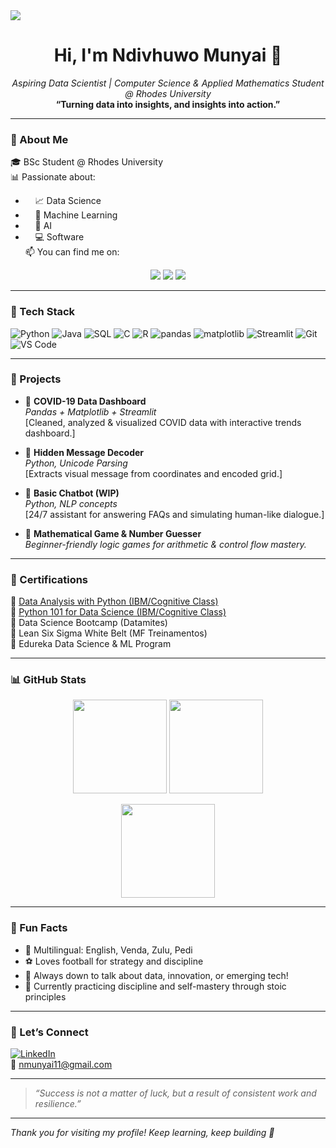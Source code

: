 <!-- Banner -->
<img src="https://www.google.com/url?sa=i&url=https%3A%2F%2Fwallpapers.com%2Fdata&psig=AOvVaw0geSeUcCF91zdVe85sE4yE&ust=1750383048217000&source=images&cd=vfe&opi=89978449&ved=0CBQQjRxqFwoTCMiW94Gx_I0DFQAAAAAdAAAAABAE"/>

<h1 align="center">Hi, I'm Ndivhuwo Munyai 👋</h1>

<p align="center">
  <em>Aspiring Data Scientist | Computer Science & Applied Mathematics Student @ Rhodes University</em><br>
  <strong>“Turning data into insights, and insights into action.”</strong>
</p>

---

### 🚀 About Me

🎓 BSc Student @ Rhodes University  
📊 Passionate about:  
- &nbsp;&nbsp;&nbsp;&nbsp;📈 Data Science  
- &nbsp;&nbsp;&nbsp;&nbsp;🤖 Machine Learning  
- &nbsp;&nbsp;&nbsp;&nbsp;🧠 AI 
- &nbsp;&nbsp;&nbsp;&nbsp;💻 Software   
📫 You can find me on: 
<p align="center">
  <a href="mailto:nmunyai11@gmail.com"><img src="https://img.shields.io/badge/Email-nmunyai11@gmail.com-blue?style=flat&logo=gmail"></a>
  <a href="https://www.linkedin.com/in/ndivhuwo-munyai"><img src="https://img.shields.io/badge/LinkedIn-Follow-blue?style=flat&logo=linkedin"></a>
  <a href="https://github.com/ndivhuwomunyai"><img src="https://img.shields.io/github/followers/ndivhuwomunyai?label=GitHub&style=social"></a>
</p>

---

### 🔧 Tech Stack

![Python](https://img.shields.io/badge/-Python-3776AB?logo=python&logoColor=white&style=flat)
![Java](https://img.shields.io/badge/-Java-007396?logo=java&logoColor=white&style=flat)
![SQL](https://img.shields.io/badge/-SQL-4479A1?logo=postgresql&logoColor=white&style=flat)
![C](https://img.shields.io/badge/-C-00599C?logo=c&logoColor=white&style=flat)
![R](https://img.shields.io/badge/-R-276DC3?logo=r&logoColor=white&style=flat)
![pandas](https://img.shields.io/badge/-pandas-150458?logo=pandas&logoColor=white&style=flat)
![matplotlib](https://img.shields.io/badge/-matplotlib-11557C?logo=python&logoColor=white&style=flat)
![Streamlit](https://img.shields.io/badge/-Streamlit-FF4B4B?logo=streamlit&logoColor=white&style=flat)
![Git](https://img.shields.io/badge/-Git-F05032?logo=git&logoColor=white&style=flat)
![VS Code](https://img.shields.io/badge/-VSCode-007ACC?logo=visual-studio-code&logoColor=white&style=flat)

---

### 🧠 Projects

- 🎯 **COVID-19 Data Dashboard**  
  *Pandas + Matplotlib + Streamlit*  
  [Cleaned, analyzed & visualized COVID data with interactive trends dashboard.]

- 🔐 **Hidden Message Decoder**  
  *Python, Unicode Parsing*  
  [Extracts visual message from coordinates and encoded grid.]

- 🤖 **Basic Chatbot (WIP)**  
  *Python, NLP concepts*  
  [24/7 assistant for answering FAQs and simulating human-like dialogue.]

- 🧮 **Mathematical Game & Number Guesser**  
  *Beginner-friendly logic games for arithmetic & control flow mastery.*

---

### 🏅 Certifications

📜 [Data Analysis with Python (IBM/Cognitive Class)](https://courses.cognitiveclass.ai/certificates/f798801fd3ad4056aaf5edd22b2a430d)  
📜 [Python 101 for Data Science (IBM/Cognitive Class)](https://courses.cognitiveclass.ai/certificates/95cdd594e740449abaed4e931bb3c735)  
📜 Data Science Bootcamp (Datamites)  
📜 Lean Six Sigma White Belt (MF Treinamentos)  
📜 Edureka Data Science & ML Program  

---

### 📊 GitHub Stats

<p align="center">
  <img src="https://github-readme-stats.vercel.app/api?username=DataCrafter20&show_icons=true&theme=tokyonight&hide=issues" height="150"/>
  <img src="https://github-readme-streak-stats.herokuapp.com/?user=DataCrafter20&theme=tokyonight" height="150"/>
</p>

<p align="center">
  <img src="https://github-readme-stats.vercel.app/api/top-langs/?username=DataCrafter20&layout=compact&theme=tokyonight" height="150"/>
</p>

---

### 🌱 Fun Facts

- 🧩 Multilingual: English, Venda, Zulu, Pedi  
- ⚽ Loves football for strategy and discipline  
- 💬 Always down to talk about data, innovation, or emerging tech!  
- 🧘 Currently practicing discipline and self-mastery through stoic principles

---

### 🤝 Let’s Connect

[![LinkedIn](https://img.shields.io/badge/-LinkedIn-0077B5?logo=linkedin&logoColor=white&style=flat-square)](https://linkedin.com/in/ndivhuwo-munyai)  
📧 nmunyai11@gmail.com

---

> *“Success is not a matter of luck, but a result of consistent work and resilience.”*


---

_Thank you for visiting my profile! Keep learning, keep building 🌟_


